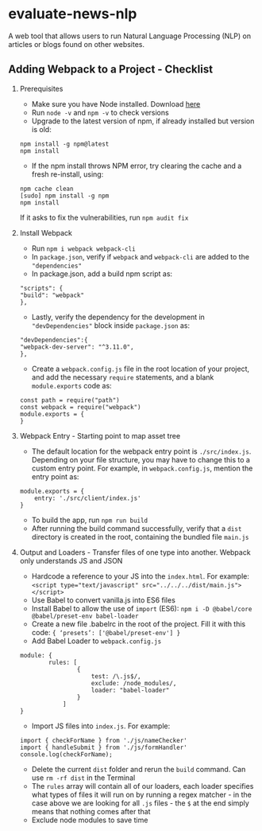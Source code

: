 # evaluate-news-nlp
A web tool that allows users to run Natural Language Processing (NLP) on articles or blogs found on other websites.

## Adding Webpack to a Project - Checklist
1. Prerequisites
    - Make sure you have Node installed. Download [here](https://nodejs.org/en/download/)
    - Run `node -v` and `npm -v` to check versions
    - Upgrade to the latest version of npm, if already installed but version is old:
    ```
    npm install -g npm@latest
    npm install
    ```
    - If the npm install throws NPM error, try clearing the cache and a fresh re-install, using:
    ```
    npm cache clean 
    [sudo] npm install -g npm 
    npm install
    ```
    If it asks to fix the vulnerabilities, run `npm audit fix`

2. Install Webpack
    - Run `npm i webpack webpack-cli`
    - In `package.json`, verify if `webpack` and `webpack-cli` are added to the `"dependencies"`
    - In package.json, add a build npm script as:
    ```
    "scripts": {
    "build": "webpack"
    },
    ```
    - Lastly, verify the dependency for the development in `"devDependencies"` block inside `package.json` as:
    ```
    "devDependencies":{
    "webpack-dev-server": "^3.11.0",
    },
    ```
    - Create a `webpack.config.js` file in the root location of your project, and add the necessary `require` statements, and a blank `module.exports` code as:
    ```
    const path = require("path")
    const webpack = require("webpack")
    module.exports = {
    }
    ```

3. Webpack Entry - Starting point to map asset tree
    - The default location for the webpack entry point is `./src/index.js`. Depending on your file structure, you may have to change this to a custom entry point. For example, in `webpack.config.js`, mention the entry point as:
    ```
    module.exports = {
        entry: './src/client/index.js'
    }
    ```
    - To build the app, run `npm run build`
    - After running the build command successfully, verify that a `dist` directory is created in the root, containing the bundled file `main.js`

4. Output and Loaders - Transfer files of one type into another. Webpack only understands JS and JSON
    - Hardcode a reference to your JS into the `index.html`. For example: `<script type="text/javascript" src="../../../dist/main.js"></script>`
    - Use Babel to convert vanilla.js into ES6 files
    - Install Babel to allow the use of `import` (ES6):
    `npm i -D @babel/core @babel/preset-env babel-loader`
    - Create a new file .babelrc in the root of the project. Fill it with this code:
    `{ ‘presets’: ['@babel/preset-env'] }`
    - Add Babel Loader to `webpack.config.js`
    ```
    module: {
            rules: [
                    {
                        test: /\.js$/,
                        exclude: /node_modules/,
                        loader: "babel-loader"
                    }
                ]
    }
    ```
    - Import JS files into `index.js`. For example:
    ```
    import { checkForName } from './js/nameChecker'
    import { handleSubmit } from './js/formHandler'
    console.log(checkForName);
    ```
    - Delete the current `dist` folder and rerun the `build` command. Can use `rm -rf dist` in the Terminal
    - The `rules` array will contain all of our loaders, each loader specifies what types of files it will run on by running a regex matcher - in the case above we are looking for all `.js` files - the `$` at the end simply means that nothing comes after that
    - Exclude node modules to save time